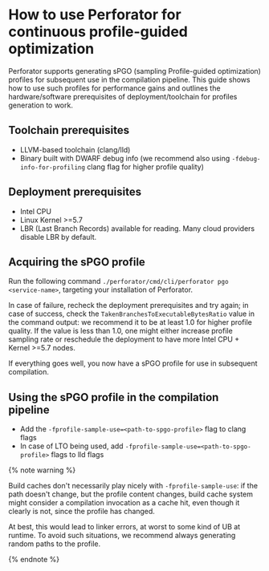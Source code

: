 # How to use Perforator for continuous profile-guided optimization

Perforator supports generating sPGO (sampling Profile-guided optimization) profiles for subsequent use in the compilation pipeline. This guide shows how to use such profiles for performance gains and outlines the hardware/software prerequisites of deployment/toolchain for profiles generation to work.

## Toolchain prerequisites

* LLVM-based toolchain (clang/lld)
* Binary built with DWARF debug info (we recommend also using `-fdebug-info-for-profiling` clang flag for higher profile quality)

## Deployment prerequisites

* Intel CPU
* Linux Kernel >=5.7
* LBR (Last Branch Records) available for reading. Many cloud providers disable LBR by default.

## Acquiring the sPGO profile

Run the following command `./perforator/cmd/cli/perforator pgo <service-name>`, targeting your installation of Perforator.

In case of failure, recheck the deployment prerequisites and try again; in case of success, check the `TakenBranchesToExecutableBytesRatio` value in the command output: we recommend it to be at least 1.0 for higher profile quality. If the value is less than 1.0, one might either increase profile sampling rate or reschedule the deployment to have more Intel CPU + Kernel >=5.7 nodes.

If everything goes well, you now have a sPGO profile for use in subsequent compilation.

## Using the sPGO profile in the compilation pipeline

* Add the `-fprofile-sample-use=<path-to-spgo-profile>` flag to clang flags
* In case of LTO being used, add `-fprofile-sample-use=<path-to-spgo-profile>` flags to lld flags

{% note warning %}

Build caches don't necessarily play nicely with `-fprofile-sample-use`: if the path doesn't change, but the profile content changes, build cache system might consider a compilation invocation as a cache hit, even though it clearly is not, since the profile has changed.

At best, this would lead to linker errors, at worst to some kind of UB at runtime. To avoid such situations, we recommend always generating random paths to the profile.

{% endnote %}
